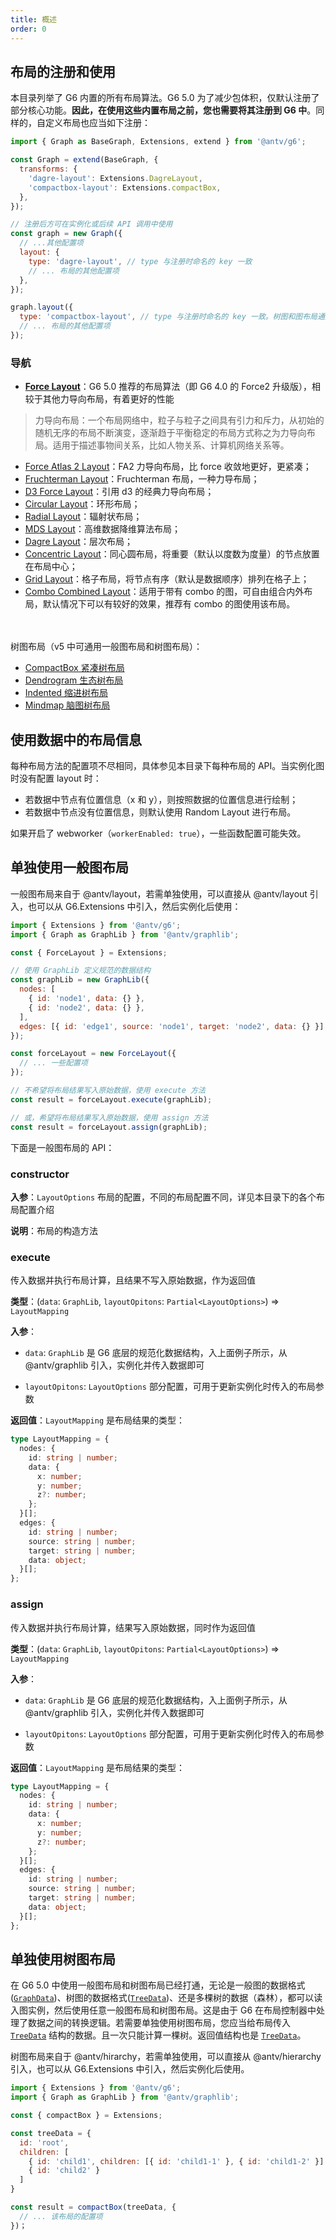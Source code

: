 ```yaml
---
title: 概述
order: 0
---
```


## 布局的注册和使用

本目录列举了 G6 内置的所有布局算法。G6 5.0 为了减少包体积，仅默认注册了部分核心功能。**因此，在使用这些内置布局之前，您也需要将其注册到 G6 中**。同样的，自定义布局也应当如下注册：

```javascript
import { Graph as BaseGraph, Extensions, extend } from '@antv/g6';

const Graph = extend(BaseGraph, {
  transforms: {
    'dagre-layout': Extensions.DagreLayout,
    'compactbox-layout': Extensions.compactBox,
  },
});

// 注册后方可在实例化或后续 API 调用中使用
const graph = new Graph({
  // ...其他配置项
  layout: {
    type: 'dagre-layout', // type 与注册时命名的 key 一致
    // ... 布局的其他配置项
  },
});

graph.layout({
  type: 'compactbox-layout', // type 与注册时命名的 key 一致。树图和图布局通用
  // ... 布局的其他配置项
});
```

### 导航

- **[Force Layout](./ForceLayoutOptions.zh.md)**：G6 5.0 推荐的布局算法（即 G6 4.0 的 Force2 升级版），相较于其他力导向布局，有着更好的性能

> 力导向布局：一个布局网络中，粒子与粒子之间具有引力和斥力，从初始的随机无序的布局不断演变，逐渐趋于平衡稳定的布局方式称之为力导向布局。适用于描述事物间关系，比如人物关系、计算机网络关系等。

- [Force Atlas 2 Layout](./ForceAtlas2LayoutOptions.zh.md)：FA2 力导向布局，比 force 收敛地更好，更紧凑；
- [Fruchterman Layout](./FruchtermanLayoutOptions.zh.md)：Fruchterman 布局，一种力导布局；
- [D3 Force Layout](./D3ForceLayoutOptions.zh.md)：引用 d3 的经典力导向布局；
- [Circular Layout](./CircularLayoutOptions.zh.md)：环形布局；
- [Radial Layout](./RadialLayoutOptions.zh.md)：辐射状布局；
- [MDS Layout](./MDSLayoutOptions.zh.md)：高维数据降维算法布局；
- [Dagre Layout](./DagreLayoutOptions.zh.md)：层次布局；
- [Concentric Layout](./ConcentricLayoutOptions.zh.md)：同心圆布局，将重要（默认以度数为度量）的节点放置在布局中心；
- [Grid Layout](./GridLayoutOptions.zh.md)：格子布局，将节点有序（默认是数据顺序）排列在格子上；
- [Combo Combined Layout](./ComboCombinedLayoutOptions.zh.md)：适用于带有 combo 的图，可自由组合内外布局，默认情况下可以有较好的效果，推荐有 combo 的图使用该布局。

<br />
<br />
树图布局（v5 中可通用一般图布局和树图布局）：

- [CompactBox 紧凑树布局](./CompactBoxLayoutOptions.zh.md)
- [Dendrogram 生态树布局](./DendrogramLayoutOptions.zh.md)
- [Indented 缩进树布局](./IndentedLayoutOptions.zh.md)
- [Mindmap 脑图树布局](./MindmapLayoutOptions.zh.md)

## 使用数据中的布局信息

每种布局方法的配置项不尽相同，具体参见本目录下每种布局的 API。当实例化图时没有配置 layout 时：

- 若数据中节点有位置信息（x 和 y），则按照数据的位置信息进行绘制；
- 若数据中节点没有位置信息，则默认使用 Random Layout 进行布局。

如果开启了 webworker（`workerEnabled: true`），一些函数配置可能失效。

## 单独使用一般图布局

一般图布局来自于 @antv/layout，若需单独使用，可以直接从 @antv/layout 引入，也可以从 G6.Extensions 中引入，然后实例化后使用：

```javascript
import { Extensions } from '@antv/g6';
import { Graph as GraphLib } from '@antv/graphlib';

const { ForceLayout } = Extensions;

// 使用 GraphLib 定义规范的数据结构
const graphLib = new GraphLib({
  nodes: [
    { id: 'node1', data: {} },
    { id: 'node2', data: {} },
  ],
  edges: [{ id: 'edge1', source: 'node1', target: 'node2', data: {} }],
});

const forceLayout = new ForceLayout({
  // ... 一些配置项
});

// 不希望将布局结果写入原始数据，使用 execute 方法
const result = forceLayout.execute(graphLib);

// 或，希望将布局结果写入原始数据，使用 assign 方法
const result = forceLayout.assign(graphLib);
```

下面是一般图布局的 API：

### constructor

**入参**：`LayoutOptions` 布局的配置，不同的布局配置不同，详见本目录下的各个布局配置介绍

**说明**：布局的构造方法

### execute

传入数据并执行布局计算，且结果不写入原始数据，作为返回值

**类型**：(`data`: `GraphLib`, `layoutOpitons`: `Partial<LayoutOptions>`) => `LayoutMapping`

**入参**：

- `data`: `GraphLib` 是 G6 底层的规范化数据结构，入上面例子所示，从 @antv/graphlib 引入，实例化并传入数据即可

- `layoutOpitons`: `LayoutOptions` 部分配置，可用于更新实例化时传入的布局参数

**返回值**：`LayoutMapping` 是布局结果的类型：

```typescript
type LayoutMapping = {
  nodes: {
    id: string | number;
    data: {
      x: number;
      y: number;
      z?: number;
    };
  }[];
  edges: {
    id: string | number;
    source: string | number;
    target: string | number;
    data: object;
  }[];
};
```

### assign

传入数据并执行布局计算，结果写入原始数据，同时作为返回值

**类型**：(`data`: `GraphLib`, `layoutOpitons`: `Partial<LayoutOptions>`) => `LayoutMapping`

**入参**：

- `data`: `GraphLib` 是 G6 底层的规范化数据结构，入上面例子所示，从 @antv/graphlib 引入，实例化并传入数据即可

- `layoutOpitons`: `LayoutOptions` 部分配置，可用于更新实例化时传入的布局参数

**返回值**：`LayoutMapping` 是布局结果的类型：

```typescript
type LayoutMapping = {
  nodes: {
    id: string | number;
    data: {
      x: number;
      y: number;
      z?: number;
    };
  }[];
  edges: {
    id: string | number;
    source: string | number;
    target: string | number;
    data: object;
  }[];
};
```

## 单独使用树图布局

在 G6 5.0 中使用一般图布局和树图布局已经打通，无论是一般图的数据格式([`GraphData`](../data/GraphData.zh.md))、树图的数据格式([`TreeData`](../data/TreeData.zh.md))、还是多棵树的数据（森林），都可以读入图实例，然后使用任意一般图布局和树图布局。这是由于 G6 在布局控制器中处理了数据之间的转换逻辑。若需要单独使用树图布局，您应当给布局传入 [`TreeData`](../data/TreeData.zh.md) 结构的数据。且一次只能计算一棵树。返回值结构也是 [`TreeData`](../data/TreeData.zh.md)。

树图布局来自于 @antv/hirarchy，若需单独使用，可以直接从 @antv/hierarchy 引入，也可以从 G6.Extensions 中引入，然后实例化后使用。

```javascript
import { Extensions } from '@antv/g6';
import { Graph as GraphLib } from '@antv/graphlib';

const { compactBox } = Extensions;

const treeData = {
  id: 'root',
  children: [
    { id: 'child1', children: [{ id: 'child1-1' }, { id: 'child1-2' }] },
    { id: 'child2' }
  ]
}

const result = compactBox(treeData, {
  // ... 该布局的配置项
})；

```
